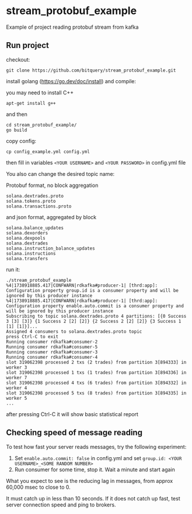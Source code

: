 # stream_protobuf_example
Example of project reading protobuf stream from kafka

## Run project

checkout:

```
git clone https://github.com/bitquery/stream_protobuf_example.git
```

install golang (https://go.dev/doc/install) and compile:

you may need to install C++

```
apt-get install g++
```

and then 

```
cd stream_protobuf_example/
go build
```



copy config:

```
cp config_example.yml config.yml
```

then fill in variables ```<YOUR USERNAME>``` and ```<YOUR PASSWORD>``` in config.yml file


You also can change the desired topic name:

Protobuf format, no block aggregation
```
solana.dextrades.proto
solana.tokens.proto
solana.transactions.proto
```

and json format, aggregated by block
```
solana.balance_updates
solana.dexorders
solana.dexpools
solana.dextrades
solana.instruction_balance_updates
solana.instructions
solana.transfers
```

run it:

```
./stream_protobuf_example 
%4|1738918885.417|CONFWARN|rdkafka#producer-1| [thrd:app]: Configuration property group.id is a consumer property and will be ignored by this producer instance
%4|1738918885.417|CONFWARN|rdkafka#producer-1| [thrd:app]: Configuration property enable.auto.commit is a consumer property and will be ignored by this producer instance
Subscribing to topic solana.dextrades.proto 4 partitions: [{0 Success 3 [3] [3]} {1 Success 2 [2] [2]} {2 Success 2 [2] [2]} {3 Success 1 [1] [1]}]...
Assigned 4 consumers to solana.dextrades.proto topic
press Ctrl-C to exit
Running consumer rdkafka#consumer-2
Running consumer rdkafka#consumer-5
Running consumer rdkafka#consumer-3
Running consumer rdkafka#consumer-4
slot 319062398 processed 2 txs (2 trades) from partition 3[894333] in worker 3
slot 319062398 processed 1 txs (1 trades) from partition 3[894336] in worker 7
slot 319062398 processed 4 txs (6 trades) from partition 3[894332] in worker 4
slot 319062398 processed 5 txs (8 trades) from partition 3[894335] in worker 5
...
```

after pressing Ctrl-C it will show basic statistical report

## Checking speed of message reading

To test how fast your server reads messages, try the following experiment:

1. Set ```enable.auto.commit: false``` in config.yml and set ```group.id: <YOUR USERNAME>_<SOME RANDOM NUMBER>```
2. Run consumer for some time, stop it. Wait a minute and start again

What you expect to see is the reducing lag in messages, from approx 60,000 msec to close to 0.

It must catch up in less than 10 seconds. If it does not catch up fast, test server connection speed and ping to brokers.

